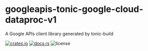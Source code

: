 # googleapis-tonic-google-cloud-dataproc-v1

A Google APIs client library generated by tonic-build

[![crates.io](https://img.shields.io/crates/v/googleapis-tonic-google-cloud-dataproc-v1)](https://crates.io/crates/googleapis-tonic-google-cloud-dataproc-v1)
[![docs.rs](https://img.shields.io/docsrs/googleapis-tonic-google-cloud-dataproc-v1)](https://docs.rs/googleapis-tonic-google-cloud-dataproc-v1)
![license](https://img.shields.io/crates/l/googleapis-tonic-google-cloud-dataproc-v1)
